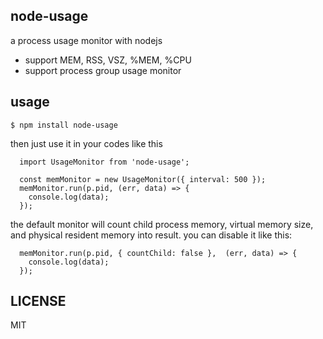 ## node-usage

a process usage monitor with nodejs

* support MEM, RSS, VSZ, %MEM, %CPU
* support process group usage monitor

## usage

```
$ npm install node-usage

```

then just use it in your codes like this

```
  import UsageMonitor from 'node-usage';

  const memMonitor = new UsageMonitor({ interval: 500 });
  memMonitor.run(p.pid, (err, data) => {
    console.log(data);
  });

```

the default monitor will count child process memory, virtual memory size, and physical resident memory into result. you can disable it like this:

```
  memMonitor.run(p.pid, { countChild: false },  (err, data) => {
    console.log(data);
  });
```

## LICENSE

MIT
